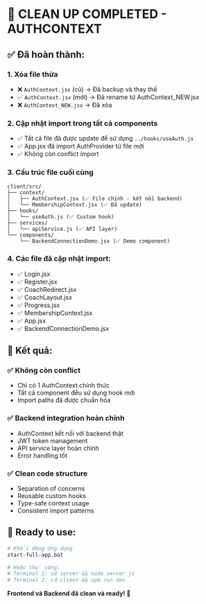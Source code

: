 # 🧹 CLEAN UP COMPLETED - AUTHCONTEXT

## ✅ Đã hoàn thành:

### 1. Xóa file thừa

- ❌ `AuthContext.jsx` (cũ) → Đã backup và thay thế
- ✅ `AuthContext.jsx` (mới) → Đã rename từ AuthContext_NEW.jsx
- ❌ `AuthContext_NEW.jsx` → Đã xóa

### 2. Cập nhật import trong tất cả components

- ✅ Tất cả file đã được update để sử dụng `../hooks/useAuth.js`
- ✅ App.jsx đã import AuthProvider từ file mới
- ✅ Không còn conflict import

### 3. Cấu trúc file cuối cùng

```
client/src/
├── context/
│   ├── AuthContext.jsx (✅ File chính - kết nối backend)
│   └── MembershipContext.jsx (✅ Đã update)
├── hooks/
│   └── useAuth.js (✅ Custom hook)
├── services/
│   └── apiService.js (✅ API layer)
└── components/
    └── BackendConnectionDemo.jsx (✅ Demo component)
```

### 4. Các file đã cập nhật import:

- ✅ Login.jsx
- ✅ Register.jsx
- ✅ CoachRedirect.jsx
- ✅ CoachLayout.jsx
- ✅ Progress.jsx
- ✅ MembershipContext.jsx
- ✅ App.jsx
- ✅ BackendConnectionDemo.jsx

## 🎯 Kết quả:

### ✅ Không còn conflict

- Chỉ có 1 AuthContext chính thức
- Tất cả component đều sử dụng hook mới
- Import paths đã được chuẩn hóa

### ✅ Backend integration hoàn chỉnh

- AuthContext kết nối với backend thật
- JWT token management
- API service layer hoàn chỉnh
- Error handling tốt

### ✅ Clean code structure

- Separation of concerns
- Reusable custom hooks
- Type-safe context usage
- Consistent import patterns

## 🚀 Ready to use:

```bash
# Khởi động ứng dụng
start-full-app.bat

# Hoặc thủ công:
# Terminal 1: cd server && node server.js
# Terminal 2: cd client && npm run dev
```

**Frontend và Backend đã clean và ready! 🎉**
